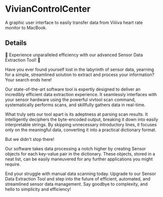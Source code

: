# VivianControlCenter
A graphic user interface to easily transfer data from Viiiiva heart rate monitor to MacBook.

## Details
🚀 Experience unparalleled efficiency with our advanced Sensor Data Extraction Tool! 🚀

Have you ever found yourself lost in the labyrinth of sensor data, yearning for a simple, streamlined solution to extract and process your information? Your search ends here!

Our state-of-the-art software tool is expertly designed to deliver an incredibly efficient data extraction experience. It seamlessly interfaces with your sensor hardware using the powerful vivtool scan command, systematically performs scans, and skillfully gathers data in real-time.

What truly sets our tool apart is its adeptness at parsing scan results. It intelligently deciphers the byte-encoded output, breaking it down into easily interpretable strings. By skipping unnecessary introductory lines, it focuses only on the meaningful data, converting it into a practical dictionary format.

But we didn't stop there!

Our software takes data processing a notch higher by creating Sensor objects for each key-value pair in the dictionary. These objects, stored in a neat list, can be easily maneuvered for any further applications you might require.

End your struggle with manual data scanning today. Upgrade to our Sensor Data Extraction Tool and step into the future of efficient, automated, and streamlined sensor data management. Say goodbye to complexity, and hello to simplicity and efficiency!
